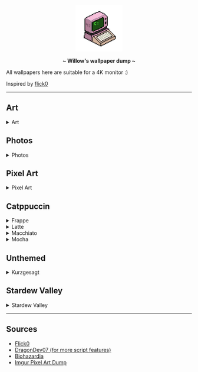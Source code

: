 
<!-- HEADERS -->
<p align="center">
  <img width="25%" src="https://github.com/42Willow/dotfiles/blob/main/assets/42willow.gif?raw=true" />
</p>
<p align="center">
  <b> ~ Willow's wallpaper dump ~ </b>
</p>

All wallpapers here are suitable for a 4K monitor :)

Inspired by [flick0](https://github.com/flick0/kabegami)

-----------------
## Art

<details><summary>Art</summary>

**Tags:** `willow_and_sundew`

<img src='Art/willow_and_sundew.jpeg' title='willow_and_sundew'>

</details>

## Photos

<details><summary>Photos</summary>

**Tags:** `lake`

<img src='Photos/lake.jpg' title='lake'>

**Tags:** `mountains`

<img src='Photos/mountains.jpg' title='mountains'>

**Tags:** `sandstone`

<img src='Photos/sandstone.jpg' title='sandstone'>

</details>

## Pixel Art

<details><summary>Pixel Art</summary>

**Tags:** `1`

<img src='Pixel Art/1.gif' title='1'>

**Tags:** `2`

<img src='Pixel Art/2.gif' title='2'>

**Tags:** `README`

<img src='Pixel Art/README.md' title='README'>

**Tags:** `waterfall`

<img src='Pixel Art/waterfall.jpeg' title='waterfall'>

</details>

## Catppuccin

<details><summary>Frappe</summary>

**Tags:** `Kurzgesagt` `Asteroid_Miner_1`

<img src='Catppuccin/Frappe/Kurzgesagt-Asteroid_Miner_1.png' title='Kurzgesagt-Asteroid_Miner_1'>

**Tags:** `Kurzgesagt` `Asteroid_Miner_2`

<img src='Catppuccin/Frappe/Kurzgesagt-Asteroid_Miner_2.png' title='Kurzgesagt-Asteroid_Miner_2'>

**Tags:** `Kurzgesagt` `Asteroids`

<img src='Catppuccin/Frappe/Kurzgesagt-Asteroids.png' title='Kurzgesagt-Asteroids'>

**Tags:** `Kurzgesagt` `Baby_Star`

<img src='Catppuccin/Frappe/Kurzgesagt-Baby_Star.png' title='Kurzgesagt-Baby_Star'>

**Tags:** `Kurzgesagt` `Cosmic_Islands`

<img src='Catppuccin/Frappe/Kurzgesagt-Cosmic_Islands.png' title='Kurzgesagt-Cosmic_Islands'>

**Tags:** `Kurzgesagt` `Fleet`

<img src='Catppuccin/Frappe/Kurzgesagt-Fleet.png' title='Kurzgesagt-Fleet'>

**Tags:** `Kurzgesagt` `Galaxies`

<img src='Catppuccin/Frappe/Kurzgesagt-Galaxies.png' title='Kurzgesagt-Galaxies'>

**Tags:** `Kurzgesagt` `Galaxy_1`

<img src='Catppuccin/Frappe/Kurzgesagt-Galaxy_1.png' title='Kurzgesagt-Galaxy_1'>

**Tags:** `Kurzgesagt` `Galaxy_2`

<img src='Catppuccin/Frappe/Kurzgesagt-Galaxy_2.png' title='Kurzgesagt-Galaxy_2'>

**Tags:** `Kurzgesagt` `Galaxy_3`

<img src='Catppuccin/Frappe/Kurzgesagt-Galaxy_3.png' title='Kurzgesagt-Galaxy_3'>

**Tags:** `Kurzgesagt` `Mars`

<img src='Catppuccin/Frappe/Kurzgesagt-Mars.png' title='Kurzgesagt-Mars'>

**Tags:** `Kurzgesagt` `Ringed_Earth`

<img src='Catppuccin/Frappe/Kurzgesagt-Ringed_Earth.png' title='Kurzgesagt-Ringed_Earth'>

**Tags:** `Kurzgesagt` `Stars`

<img src='Catppuccin/Frappe/Kurzgesagt-Stars.png' title='Kurzgesagt-Stars'>

**Tags:** `Kurzgesagt` `Black_Hole_1`

<img src='Catppuccin/Frappe/Kurzgesagt-Black_Hole_1.png' title='Kurzgesagt-Black_Hole_1'>

**Tags:** `Kurzgesagt` `Black_Hole_2`

<img src='Catppuccin/Frappe/Kurzgesagt-Black_Hole_2.png' title='Kurzgesagt-Black_Hole_2'>

**Tags:** `Kurzgesagt` `Cloudy_Quasar_1`

<img src='Catppuccin/Frappe/Kurzgesagt-Cloudy_Quasar_1.png' title='Kurzgesagt-Cloudy_Quasar_1'>

**Tags:** `Kurzgesagt` `Cloudy_Quasar_2`

<img src='Catppuccin/Frappe/Kurzgesagt-Cloudy_Quasar_2.png' title='Kurzgesagt-Cloudy_Quasar_2'>

**Tags:** `Kurzgesagt` `Contemplative_Cosmonaut_1`

<img src='Catppuccin/Frappe/Kurzgesagt-Contemplative_Cosmonaut_1.png' title='Kurzgesagt-Contemplative_Cosmonaut_1'>

**Tags:** `Kurzgesagt` `Contemplative_Cosmonaut_2`

<img src='Catppuccin/Frappe/Kurzgesagt-Contemplative_Cosmonaut_2.png' title='Kurzgesagt-Contemplative_Cosmonaut_2'>

**Tags:** `Kurzgesagt` `Contemplative_Cosmonaut_3`

<img src='Catppuccin/Frappe/Kurzgesagt-Contemplative_Cosmonaut_3.png' title='Kurzgesagt-Contemplative_Cosmonaut_3'>

**Tags:** `Kurzgesagt` `Contemplative_Cosmonaut_4`

<img src='Catppuccin/Frappe/Kurzgesagt-Contemplative_Cosmonaut_4.png' title='Kurzgesagt-Contemplative_Cosmonaut_4'>

**Tags:** `Kurzgesagt` `On_A_Moon`

<img src='Catppuccin/Frappe/Kurzgesagt-On_A_Moon.png' title='Kurzgesagt-On_A_Moon'>

**Tags:** `Kurzgesagt` `Satellite_over_Earth`

<img src='Catppuccin/Frappe/Kurzgesagt-Satellite_over_Earth.png' title='Kurzgesagt-Satellite_over_Earth'>

**Tags:** `Kurzgesagt` `Solar_System`

<img src='Catppuccin/Frappe/Kurzgesagt-Solar_System.png' title='Kurzgesagt-Solar_System'>

**Tags:** `Kurzgesagt` `Stellar_Phenomenon`

<img src='Catppuccin/Frappe/Kurzgesagt-Stellar_Phenomenon.png' title='Kurzgesagt-Stellar_Phenomenon'>

**Tags:** `Kurzgesagt` `Unknown_Lifeform`

<img src='Catppuccin/Frappe/Kurzgesagt-Unknown_Lifeform.png' title='Kurzgesagt-Unknown_Lifeform'>

</details>

<details><summary>Latte</summary>

**Tags:** `Kurzgesagt` `Asteroid_Miner_1`

<img src='Catppuccin/Latte/Kurzgesagt-Asteroid_Miner_1.png' title='Kurzgesagt-Asteroid_Miner_1'>

**Tags:** `Kurzgesagt` `Asteroid_Miner_2`

<img src='Catppuccin/Latte/Kurzgesagt-Asteroid_Miner_2.png' title='Kurzgesagt-Asteroid_Miner_2'>

**Tags:** `Kurzgesagt` `Asteroids`

<img src='Catppuccin/Latte/Kurzgesagt-Asteroids.png' title='Kurzgesagt-Asteroids'>

**Tags:** `Kurzgesagt` `Baby_Star`

<img src='Catppuccin/Latte/Kurzgesagt-Baby_Star.png' title='Kurzgesagt-Baby_Star'>

**Tags:** `Kurzgesagt` `Cosmic_Islands`

<img src='Catppuccin/Latte/Kurzgesagt-Cosmic_Islands.png' title='Kurzgesagt-Cosmic_Islands'>

**Tags:** `Kurzgesagt` `Fleet`

<img src='Catppuccin/Latte/Kurzgesagt-Fleet.png' title='Kurzgesagt-Fleet'>

**Tags:** `Kurzgesagt` `Galaxies`

<img src='Catppuccin/Latte/Kurzgesagt-Galaxies.png' title='Kurzgesagt-Galaxies'>

**Tags:** `Kurzgesagt` `Galaxy_1`

<img src='Catppuccin/Latte/Kurzgesagt-Galaxy_1.png' title='Kurzgesagt-Galaxy_1'>

**Tags:** `Kurzgesagt` `Galaxy_2`

<img src='Catppuccin/Latte/Kurzgesagt-Galaxy_2.png' title='Kurzgesagt-Galaxy_2'>

**Tags:** `Kurzgesagt` `Galaxy_3`

<img src='Catppuccin/Latte/Kurzgesagt-Galaxy_3.png' title='Kurzgesagt-Galaxy_3'>

**Tags:** `Kurzgesagt` `Mars`

<img src='Catppuccin/Latte/Kurzgesagt-Mars.png' title='Kurzgesagt-Mars'>

**Tags:** `Kurzgesagt` `Ringed_Earth`

<img src='Catppuccin/Latte/Kurzgesagt-Ringed_Earth.png' title='Kurzgesagt-Ringed_Earth'>

**Tags:** `Kurzgesagt` `Stars`

<img src='Catppuccin/Latte/Kurzgesagt-Stars.png' title='Kurzgesagt-Stars'>

**Tags:** `Kurzgesagt` `Black_Hole_1`

<img src='Catppuccin/Latte/Kurzgesagt-Black_Hole_1.png' title='Kurzgesagt-Black_Hole_1'>

**Tags:** `Kurzgesagt` `Black_Hole_2`

<img src='Catppuccin/Latte/Kurzgesagt-Black_Hole_2.png' title='Kurzgesagt-Black_Hole_2'>

**Tags:** `Kurzgesagt` `Cloudy_Quasar_1`

<img src='Catppuccin/Latte/Kurzgesagt-Cloudy_Quasar_1.png' title='Kurzgesagt-Cloudy_Quasar_1'>

**Tags:** `Kurzgesagt` `Cloudy_Quasar_2`

<img src='Catppuccin/Latte/Kurzgesagt-Cloudy_Quasar_2.png' title='Kurzgesagt-Cloudy_Quasar_2'>

**Tags:** `Kurzgesagt` `Contemplative_Cosmonaut_1`

<img src='Catppuccin/Latte/Kurzgesagt-Contemplative_Cosmonaut_1.png' title='Kurzgesagt-Contemplative_Cosmonaut_1'>

**Tags:** `Kurzgesagt` `Contemplative_Cosmonaut_2`

<img src='Catppuccin/Latte/Kurzgesagt-Contemplative_Cosmonaut_2.png' title='Kurzgesagt-Contemplative_Cosmonaut_2'>

**Tags:** `Kurzgesagt` `Contemplative_Cosmonaut_3`

<img src='Catppuccin/Latte/Kurzgesagt-Contemplative_Cosmonaut_3.png' title='Kurzgesagt-Contemplative_Cosmonaut_3'>

**Tags:** `Kurzgesagt` `Contemplative_Cosmonaut_4`

<img src='Catppuccin/Latte/Kurzgesagt-Contemplative_Cosmonaut_4.png' title='Kurzgesagt-Contemplative_Cosmonaut_4'>

**Tags:** `Kurzgesagt` `On_A_Moon`

<img src='Catppuccin/Latte/Kurzgesagt-On_A_Moon.png' title='Kurzgesagt-On_A_Moon'>

**Tags:** `Kurzgesagt` `Satellite_over_Earth`

<img src='Catppuccin/Latte/Kurzgesagt-Satellite_over_Earth.png' title='Kurzgesagt-Satellite_over_Earth'>

**Tags:** `Kurzgesagt` `Solar_System`

<img src='Catppuccin/Latte/Kurzgesagt-Solar_System.png' title='Kurzgesagt-Solar_System'>

**Tags:** `Kurzgesagt` `Stellar_Phenomenon`

<img src='Catppuccin/Latte/Kurzgesagt-Stellar_Phenomenon.png' title='Kurzgesagt-Stellar_Phenomenon'>

**Tags:** `Kurzgesagt` `Unknown_Lifeform`

<img src='Catppuccin/Latte/Kurzgesagt-Unknown_Lifeform.png' title='Kurzgesagt-Unknown_Lifeform'>

</details>

<details><summary>Macchiato</summary>

**Tags:** `Kurzgesagt` `Asteroid_Miner_1`

<img src='Catppuccin/Macchiato/Kurzgesagt-Asteroid_Miner_1.png' title='Kurzgesagt-Asteroid_Miner_1'>

**Tags:** `Kurzgesagt` `Asteroid_Miner_2`

<img src='Catppuccin/Macchiato/Kurzgesagt-Asteroid_Miner_2.png' title='Kurzgesagt-Asteroid_Miner_2'>

**Tags:** `Kurzgesagt` `Asteroids`

<img src='Catppuccin/Macchiato/Kurzgesagt-Asteroids.png' title='Kurzgesagt-Asteroids'>

**Tags:** `Kurzgesagt` `Baby_Star`

<img src='Catppuccin/Macchiato/Kurzgesagt-Baby_Star.png' title='Kurzgesagt-Baby_Star'>

**Tags:** `Kurzgesagt` `Cosmic_Islands`

<img src='Catppuccin/Macchiato/Kurzgesagt-Cosmic_Islands.png' title='Kurzgesagt-Cosmic_Islands'>

**Tags:** `Kurzgesagt` `Fleet`

<img src='Catppuccin/Macchiato/Kurzgesagt-Fleet.png' title='Kurzgesagt-Fleet'>

**Tags:** `Kurzgesagt` `Galaxies`

<img src='Catppuccin/Macchiato/Kurzgesagt-Galaxies.png' title='Kurzgesagt-Galaxies'>

**Tags:** `Kurzgesagt` `Galaxy_1`

<img src='Catppuccin/Macchiato/Kurzgesagt-Galaxy_1.png' title='Kurzgesagt-Galaxy_1'>

**Tags:** `Kurzgesagt` `Galaxy_2`

<img src='Catppuccin/Macchiato/Kurzgesagt-Galaxy_2.png' title='Kurzgesagt-Galaxy_2'>

**Tags:** `Kurzgesagt` `Galaxy_3`

<img src='Catppuccin/Macchiato/Kurzgesagt-Galaxy_3.png' title='Kurzgesagt-Galaxy_3'>

**Tags:** `Kurzgesagt` `Mars`

<img src='Catppuccin/Macchiato/Kurzgesagt-Mars.png' title='Kurzgesagt-Mars'>

**Tags:** `Kurzgesagt` `Ringed_Earth.jpg`

<img src='Catppuccin/Macchiato/Kurzgesagt-Ringed_Earth.jpg.jpg' title='Kurzgesagt-Ringed_Earth.jpg'>

**Tags:** `Kurzgesagt` `Stars`

<img src='Catppuccin/Macchiato/Kurzgesagt-Stars.png' title='Kurzgesagt-Stars'>

**Tags:** `Kurzgesagt` `Black_Hole_1`

<img src='Catppuccin/Macchiato/Kurzgesagt-Black_Hole_1.png' title='Kurzgesagt-Black_Hole_1'>

**Tags:** `Kurzgesagt` `Black_Hole_2`

<img src='Catppuccin/Macchiato/Kurzgesagt-Black_Hole_2.png' title='Kurzgesagt-Black_Hole_2'>

**Tags:** `Kurzgesagt` `Cloudy_Quasar_1`

<img src='Catppuccin/Macchiato/Kurzgesagt-Cloudy_Quasar_1.png' title='Kurzgesagt-Cloudy_Quasar_1'>

**Tags:** `Kurzgesagt` `Cloudy_Quasar_2`

<img src='Catppuccin/Macchiato/Kurzgesagt-Cloudy_Quasar_2.png' title='Kurzgesagt-Cloudy_Quasar_2'>

**Tags:** `Kurzgesagt` `Contemplative_Cosmonaut_1`

<img src='Catppuccin/Macchiato/Kurzgesagt-Contemplative_Cosmonaut_1.png' title='Kurzgesagt-Contemplative_Cosmonaut_1'>

**Tags:** `Kurzgesagt` `Contemplative_Cosmonaut_2`

<img src='Catppuccin/Macchiato/Kurzgesagt-Contemplative_Cosmonaut_2.png' title='Kurzgesagt-Contemplative_Cosmonaut_2'>

**Tags:** `Kurzgesagt` `Contemplative_Cosmonaut_3`

<img src='Catppuccin/Macchiato/Kurzgesagt-Contemplative_Cosmonaut_3.png' title='Kurzgesagt-Contemplative_Cosmonaut_3'>

**Tags:** `Kurzgesagt` `Contemplative_Cosmonaut_4`

<img src='Catppuccin/Macchiato/Kurzgesagt-Contemplative_Cosmonaut_4.png' title='Kurzgesagt-Contemplative_Cosmonaut_4'>

**Tags:** `Kurzgesagt` `On_A_Moon`

<img src='Catppuccin/Macchiato/Kurzgesagt-On_A_Moon.png' title='Kurzgesagt-On_A_Moon'>

**Tags:** `Kurzgesagt` `Satellite_over_Earth`

<img src='Catppuccin/Macchiato/Kurzgesagt-Satellite_over_Earth.png' title='Kurzgesagt-Satellite_over_Earth'>

**Tags:** `Kurzgesagt` `Solar_System`

<img src='Catppuccin/Macchiato/Kurzgesagt-Solar_System.png' title='Kurzgesagt-Solar_System'>

**Tags:** `Kurzgesagt` `Stellar_Phenomenon`

<img src='Catppuccin/Macchiato/Kurzgesagt-Stellar_Phenomenon.png' title='Kurzgesagt-Stellar_Phenomenon'>

**Tags:** `Kurzgesagt` `Unknown_Lifeform`

<img src='Catppuccin/Macchiato/Kurzgesagt-Unknown_Lifeform.png' title='Kurzgesagt-Unknown_Lifeform'>

</details>

<details><summary>Mocha</summary>

**Tags:** `Kurzgesagt` `Asteroid_Miner_1`

<img src='Catppuccin/Mocha/Kurzgesagt-Asteroid_Miner_1.png' title='Kurzgesagt-Asteroid_Miner_1'>

**Tags:** `Kurzgesagt` `Asteroid_Miner_2`

<img src='Catppuccin/Mocha/Kurzgesagt-Asteroid_Miner_2.png' title='Kurzgesagt-Asteroid_Miner_2'>

**Tags:** `Kurzgesagt` `Asteroids`

<img src='Catppuccin/Mocha/Kurzgesagt-Asteroids.png' title='Kurzgesagt-Asteroids'>

**Tags:** `Kurzgesagt` `Baby_Star`

<img src='Catppuccin/Mocha/Kurzgesagt-Baby_Star.png' title='Kurzgesagt-Baby_Star'>

**Tags:** `Kurzgesagt` `Cosmic_Islands`

<img src='Catppuccin/Mocha/Kurzgesagt-Cosmic_Islands.png' title='Kurzgesagt-Cosmic_Islands'>

**Tags:** `Kurzgesagt` `Fleet`

<img src='Catppuccin/Mocha/Kurzgesagt-Fleet.png' title='Kurzgesagt-Fleet'>

**Tags:** `Kurzgesagt` `Galaxies`

<img src='Catppuccin/Mocha/Kurzgesagt-Galaxies.png' title='Kurzgesagt-Galaxies'>

**Tags:** `Kurzgesagt` `Galaxy_1`

<img src='Catppuccin/Mocha/Kurzgesagt-Galaxy_1.png' title='Kurzgesagt-Galaxy_1'>

**Tags:** `Kurzgesagt` `Galaxy_2`

<img src='Catppuccin/Mocha/Kurzgesagt-Galaxy_2.png' title='Kurzgesagt-Galaxy_2'>

**Tags:** `Kurzgesagt` `Galaxy_3`

<img src='Catppuccin/Mocha/Kurzgesagt-Galaxy_3.png' title='Kurzgesagt-Galaxy_3'>

**Tags:** `Kurzgesagt` `Mars`

<img src='Catppuccin/Mocha/Kurzgesagt-Mars.png' title='Kurzgesagt-Mars'>

**Tags:** `Kurzgesagt` `Ringed_Earth.jpg`

<img src='Catppuccin/Mocha/Kurzgesagt-Ringed_Earth.jpg.jpg' title='Kurzgesagt-Ringed_Earth.jpg'>

**Tags:** `Kurzgesagt` `Stars`

<img src='Catppuccin/Mocha/Kurzgesagt-Stars.png' title='Kurzgesagt-Stars'>

**Tags:** `Kurzgesagt` `Black_Hole_1`

<img src='Catppuccin/Mocha/Kurzgesagt-Black_Hole_1.png' title='Kurzgesagt-Black_Hole_1'>

**Tags:** `Kurzgesagt` `Black_Hole_2`

<img src='Catppuccin/Mocha/Kurzgesagt-Black_Hole_2.png' title='Kurzgesagt-Black_Hole_2'>

**Tags:** `Kurzgesagt` `Cloudy_Quasar_1`

<img src='Catppuccin/Mocha/Kurzgesagt-Cloudy_Quasar_1.png' title='Kurzgesagt-Cloudy_Quasar_1'>

**Tags:** `Kurzgesagt` `Cloudy_Quasar_2`

<img src='Catppuccin/Mocha/Kurzgesagt-Cloudy_Quasar_2.png' title='Kurzgesagt-Cloudy_Quasar_2'>

**Tags:** `Kurzgesagt` `Contemplative_Cosmonaut_1`

<img src='Catppuccin/Mocha/Kurzgesagt-Contemplative_Cosmonaut_1.png' title='Kurzgesagt-Contemplative_Cosmonaut_1'>

**Tags:** `Kurzgesagt` `Contemplative_Cosmonaut_2`

<img src='Catppuccin/Mocha/Kurzgesagt-Contemplative_Cosmonaut_2.png' title='Kurzgesagt-Contemplative_Cosmonaut_2'>

**Tags:** `Kurzgesagt` `Contemplative_Cosmonaut_3`

<img src='Catppuccin/Mocha/Kurzgesagt-Contemplative_Cosmonaut_3.png' title='Kurzgesagt-Contemplative_Cosmonaut_3'>

**Tags:** `Kurzgesagt` `Contemplative_Cosmonaut_4`

<img src='Catppuccin/Mocha/Kurzgesagt-Contemplative_Cosmonaut_4.png' title='Kurzgesagt-Contemplative_Cosmonaut_4'>

**Tags:** `Kurzgesagt` `On_A_Moon`

<img src='Catppuccin/Mocha/Kurzgesagt-On_A_Moon.png' title='Kurzgesagt-On_A_Moon'>

**Tags:** `Kurzgesagt` `Satellite_over_Earth`

<img src='Catppuccin/Mocha/Kurzgesagt-Satellite_over_Earth.png' title='Kurzgesagt-Satellite_over_Earth'>

**Tags:** `Kurzgesagt` `Solar_System`

<img src='Catppuccin/Mocha/Kurzgesagt-Solar_System.png' title='Kurzgesagt-Solar_System'>

**Tags:** `Kurzgesagt` `Stellar_Phenomenon`

<img src='Catppuccin/Mocha/Kurzgesagt-Stellar_Phenomenon.png' title='Kurzgesagt-Stellar_Phenomenon'>

**Tags:** `Kurzgesagt` `Unknown_Lifeform`

<img src='Catppuccin/Mocha/Kurzgesagt-Unknown_Lifeform.png' title='Kurzgesagt-Unknown_Lifeform'>

</details>

</details>

## Unthemed

<details><summary>Kurzgesagt</summary>

**Tags:** `Kurzgesagt` `Asteroid_Miner_1`

<img src='Unthemed/Kurzgesagt/Kurzgesagt-Asteroid_Miner_1.png' title='Kurzgesagt-Asteroid_Miner_1'>

**Tags:** `Kurzgesagt` `Asteroid_Miner_2`

<img src='Unthemed/Kurzgesagt/Kurzgesagt-Asteroid_Miner_2.png' title='Kurzgesagt-Asteroid_Miner_2'>

**Tags:** `Kurzgesagt` `Asteroids`

<img src='Unthemed/Kurzgesagt/Kurzgesagt-Asteroids.png' title='Kurzgesagt-Asteroids'>

**Tags:** `Kurzgesagt` `Baby_Star`

<img src='Unthemed/Kurzgesagt/Kurzgesagt-Baby_Star.png' title='Kurzgesagt-Baby_Star'>

**Tags:** `Kurzgesagt` `Black Hole_1`

<img src='Unthemed/Kurzgesagt/Kurzgesagt-Black Hole_1.png' title='Kurzgesagt-Black Hole_1'>

**Tags:** `Kurzgesagt` `Black Hole_2`

<img src='Unthemed/Kurzgesagt/Kurzgesagt-Black Hole_2.png' title='Kurzgesagt-Black Hole_2'>

**Tags:** `Kurzgesagt` `Cloudy Quasar_1`

<img src='Unthemed/Kurzgesagt/Kurzgesagt-Cloudy Quasar_1.png' title='Kurzgesagt-Cloudy Quasar_1'>

**Tags:** `Kurzgesagt` `Cloudy Quasar_2`

<img src='Unthemed/Kurzgesagt/Kurzgesagt-Cloudy Quasar_2.png' title='Kurzgesagt-Cloudy Quasar_2'>

**Tags:** `Kurzgesagt` `Contemplative Cosmonaut_1`

<img src='Unthemed/Kurzgesagt/Kurzgesagt-Contemplative Cosmonaut_1.png' title='Kurzgesagt-Contemplative Cosmonaut_1'>

**Tags:** `Kurzgesagt` `Contemplative Cosmonaut_2`

<img src='Unthemed/Kurzgesagt/Kurzgesagt-Contemplative Cosmonaut_2.png' title='Kurzgesagt-Contemplative Cosmonaut_2'>

**Tags:** `Kurzgesagt` `Contemplative Cosmonaut_3`

<img src='Unthemed/Kurzgesagt/Kurzgesagt-Contemplative Cosmonaut_3.png' title='Kurzgesagt-Contemplative Cosmonaut_3'>

**Tags:** `Kurzgesagt` `Contemplative Cosmonaut_4`

<img src='Unthemed/Kurzgesagt/Kurzgesagt-Contemplative Cosmonaut_4.png' title='Kurzgesagt-Contemplative Cosmonaut_4'>

**Tags:** `Kurzgesagt` `Cosmic_Islands`

<img src='Unthemed/Kurzgesagt/Kurzgesagt-Cosmic_Islands.png' title='Kurzgesagt-Cosmic_Islands'>

**Tags:** `Kurzgesagt` `Fleet`

<img src='Unthemed/Kurzgesagt/Kurzgesagt-Fleet.png' title='Kurzgesagt-Fleet'>

**Tags:** `Kurzgesagt` `Galaxies`

<img src='Unthemed/Kurzgesagt/Kurzgesagt-Galaxies.png' title='Kurzgesagt-Galaxies'>

**Tags:** `Kurzgesagt` `Galaxy_1`

<img src='Unthemed/Kurzgesagt/Kurzgesagt-Galaxy_1.png' title='Kurzgesagt-Galaxy_1'>

**Tags:** `Kurzgesagt` `Galaxy_2`

<img src='Unthemed/Kurzgesagt/Kurzgesagt-Galaxy_2.png' title='Kurzgesagt-Galaxy_2'>

**Tags:** `Kurzgesagt` `Galaxy_3`

<img src='Unthemed/Kurzgesagt/Kurzgesagt-Galaxy_3.png' title='Kurzgesagt-Galaxy_3'>

**Tags:** `Kurzgesagt` `Mars`

<img src='Unthemed/Kurzgesagt/Kurzgesagt-Mars.png' title='Kurzgesagt-Mars'>

**Tags:** `Kurzgesagt` `On A Moon`

<img src='Unthemed/Kurzgesagt/Kurzgesagt-On A Moon.png' title='Kurzgesagt-On A Moon'>

**Tags:** `Kurzgesagt` `Ringed_Earth`

<img src='Unthemed/Kurzgesagt/Kurzgesagt-Ringed_Earth.png' title='Kurzgesagt-Ringed_Earth'>

**Tags:** `Kurzgesagt` `Satellite over Earth`

<img src='Unthemed/Kurzgesagt/Kurzgesagt-Satellite over Earth.png' title='Kurzgesagt-Satellite over Earth'>

**Tags:** `Kurzgesagt` `Solar System`

<img src='Unthemed/Kurzgesagt/Kurzgesagt-Solar System.png' title='Kurzgesagt-Solar System'>

**Tags:** `Kurzgesagt` `Stars`

<img src='Unthemed/Kurzgesagt/Kurzgesagt-Stars.png' title='Kurzgesagt-Stars'>

**Tags:** `Kurzgesagt` `Stellar Phenomenon`

<img src='Unthemed/Kurzgesagt/Kurzgesagt-Stellar Phenomenon.png' title='Kurzgesagt-Stellar Phenomenon'>

**Tags:** `Kurzgesagt` `Unknown Lifeform`

<img src='Unthemed/Kurzgesagt/Kurzgesagt-Unknown Lifeform.png' title='Kurzgesagt-Unknown Lifeform'>

</details>

</details>

## Stardew Valley

<details><summary>Stardew Valley</summary>

**Tags:** `map`

<img src='Stardew Valley/map.png' title='map'>

</details>


-----------------

## Sources

- [Flick0](https://github.com/flick0/kabegami)
- [DragonDev07 (for more script features)](https://github.com/DragonDev07/Wallpapers/blob/main/markdown.py)
- [Biohazardia](https://www.deviantart.com/biohazardia/gallery)
- [Imgur Pixel Art Dump](https://imgur.com/gallery/SELjK)
